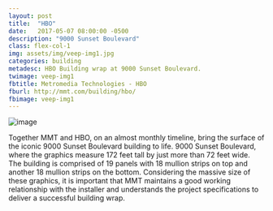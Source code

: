 ```yaml
---
layout: post
title:  "HBO"
date:   2017-05-07 08:00:00 -0500
description: "9000 Sunset Boulevard"
class: flex-col-1
img: assets/img/veep-img1.jpg
categories: building
metadesc: HBO Building wrap at 9000 Sunset Boulevard.
twimage: veep-img1
fbtitle: Metromedia Technologies - HBO
fburl: http://mmt.com/building/hbo/
fbimage: veep-img1
---
```

![image](../../assets/img/hbo-hero.jpg "Veep hero")

<span>T</span>ogether MMT and HBO, on an almost monthly timeline, bring the surface of the iconic 9000 Sunset Boulevard building to life. 9000 Sunset Boulevard, where the graphics measure 172 feet tall by just more than 72 feet wide. The building is comprised of 19 panels with 18 mullion strips on top and another 18 mullion strips on the bottom. Considering the massive size of these graphics, it is important that MMT maintains a good working relationship with the installer and understands the project specifications to deliver a successful building wrap.
